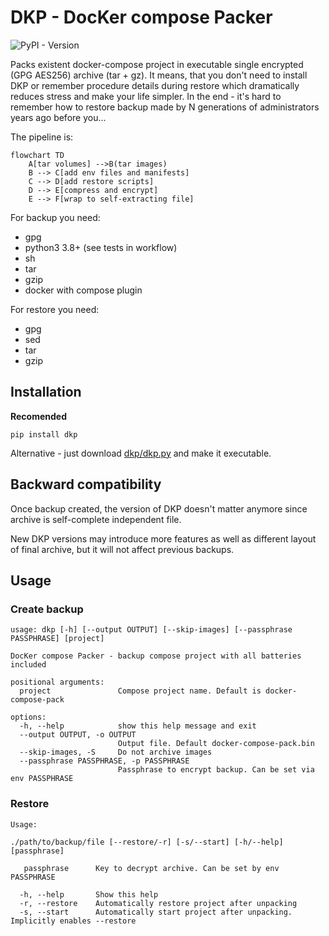 # DKP - DocKer compose Packer

![PyPI - Version](https://img.shields.io/pypi/v/dkp)

Packs existent docker-compose project in executable single encrypted (GPG
AES256) archive (tar + gz). It means, that you don't need to install DKP or
remember procedure details during restore which dramatically reduces stress and
make your life simpler. In the end - it's hard to remember how to restore backup
made by N generations of administrators years ago before you...

The pipeline is:

```mermaid
flowchart TD
    A[tar volumes] -->B(tar images)
    B --> C[add env files and manifests]
    C --> D[add restore scripts]
    D --> E[compress and encrypt]
    E --> F[wrap to self-extracting file]
```

For backup you need:

- gpg
- python3 3.8+ (see tests in workflow)
- sh
- tar
- gzip
- docker with compose plugin

For restore you need:

- gpg
- sed
- tar
- gzip

## Installation

**Recomended**

    pip install dkp

Alternative - just download [dkp/dkp.py](dkp/dkp.py) and make it executable.

## Backward compatibility

Once backup created, the version of DKP doesn't matter anymore since archive is
self-complete independent file.

New DKP versions may introduce more features as well as different layout of
final archive, but it will not affect previous backups.

## Usage

### Create backup

```
usage: dkp [-h] [--output OUTPUT] [--skip-images] [--passphrase PASSPHRASE] [project]

DocKer compose Packer - backup compose project with all batteries included

positional arguments:
  project               Compose project name. Default is docker-compose-pack

options:
  -h, --help            show this help message and exit
  --output OUTPUT, -o OUTPUT
                        Output file. Default docker-compose-pack.bin
  --skip-images, -S     Do not archive images
  --passphrase PASSPHRASE, -p PASSPHRASE
                        Passphrase to encrypt backup. Can be set via env PASSPHRASE
```

### Restore

```
Usage:

./path/to/backup/file [--restore/-r] [-s/--start] [-h/--help] [passphrase]

   passphrase      Key to decrypt archive. Can be set by env PASSPHRASE

  -h, --help       Show this help
  -r, --restore    Automatically restore project after unpacking
  -s, --start      Automatically start project after unpacking. Implicitly enables --restore
```
